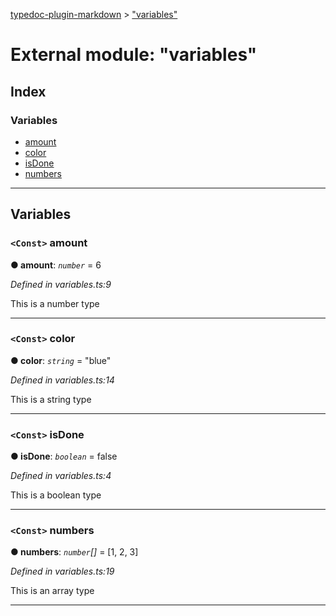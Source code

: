 [typedoc-plugin-markdown](../README.md) > ["variables"](../modules/_variables_.md)

# External module: "variables"

## Index

### Variables

* [amount](_variables_.md#amount)
* [color](_variables_.md#color)
* [isDone](_variables_.md#isdone)
* [numbers](_variables_.md#numbers)

---

## Variables

<a id="amount"></a>

### `<Const>` amount

**●  amount**:  *`number`*  = 6

*Defined in variables.ts:9*

This is a number type

___

<a id="color"></a>

### `<Const>` color

**●  color**:  *`string`*  = "blue"

*Defined in variables.ts:14*

This is a string type

___

<a id="isdone"></a>

### `<Const>` isDone

**●  isDone**:  *`boolean`*  = false

*Defined in variables.ts:4*

This is a boolean type

___

<a id="numbers"></a>

### `<Const>` numbers

**●  numbers**:  *`number`[]*  =  [1, 2, 3]

*Defined in variables.ts:19*

This is an array type

___


